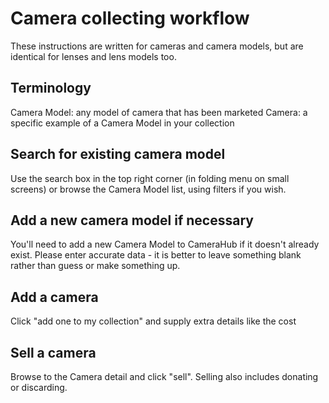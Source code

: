# Camera collecting workflow

These instructions are written for cameras and camera models, but are
identical for lenses and lens models too.

## Terminology

Camera Model: any model of camera that has been marketed Camera: a
specific example of a Camera Model in your collection

## Search for existing camera model

Use the search box in the top right corner (in folding menu on small
screens) or browse the Camera Model list, using filters if you wish.

## Add a new camera model if necessary

You'll need to add a new Camera Model to CameraHub if it doesn't
already exist. Please enter accurate data - it is better to leave
something blank rather than guess or make something up.

## Add a camera

Click "add one to my collection" and supply extra details like the
cost

## Sell a camera

Browse to the Camera detail and click "sell". Selling also includes
donating or discarding.
